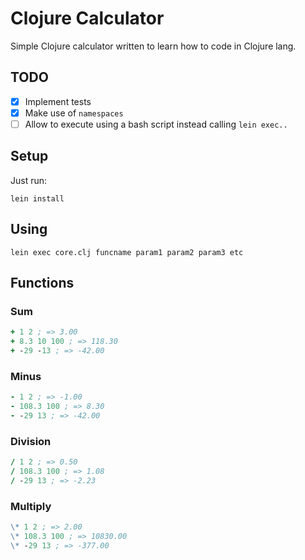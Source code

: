 Clojure Calculator
==================

Simple Clojure calculator written to learn how to code in Clojure lang.

## TODO

- [x] Implement tests
- [x] Make use of `namespaces`
- [ ] Allow to execute using a bash script instead calling `lein exec..`

## Setup

Just run:

```
lein install
```

## Using

```
lein exec core.clj funcname param1 param2 param3 etc
```

## Functions

### Sum

```clj
+ 1 2 ; => 3.00
+ 8.3 10 100 ; => 118.30
+ -29 -13 ; => -42.00
```

### Minus

```clj
- 1 2 ; => -1.00
- 108.3 100 ; => 8.30
- -29 13 ; => -42.00
```

### Division

```clj
/ 1 2 ; => 0.50
/ 108.3 100 ; => 1.08
/ -29 13 ; => -2.23
```

### Multiply

```clj
\* 1 2 ; => 2.00
\* 108.3 100 ; => 10830.00
\* -29 13 ; => -377.00
```
